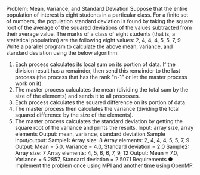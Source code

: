 Problem: Mean, Variance, and Standard Deviation
Suppose that the entire population of interest is eight students in a particular class. For a finite set of numbers, the population standard deviation is found by taking the square root of the average of the squared deviations of the values subtracted from their average value. The marks of a class of eight students (that is, a statistical population) are the following eight values: 2, 4, 4, 4, 5, 5, 7, 9
Write a parallel program to calculate the above mean, variance, and standard deviation using the below algorithm:
1. Each process calculates its local sum on its portion of data. If the division result has a remainder, then send this remainder to the last process (the process that has the rank "n-1" or let the master process work on it).
2. The master process calculates the mean (dividing the total sum by the size of the elements) and sends it to all processes.
3. Each process calculates the squared difference on its portion of data.
4. The master process then calculates the variance (dividing the total
squared difference by the size of the elements).
5. The master process calculates the standard deviation by getting the
square root of the variance and prints the results.
Input: array size, array elements
Output: mean, variance, standard deviation
Sample input/output:
Sample1:
Array size: 8
Array elements: 2, 4, 4, 4, 5, 5, 7, 9
Output: Mean = 5.0, Variance = 4.0, Standard deviation = 2.0
Sample2:
Array size: 7
Array elements: 4, 5, 6, 6, 7, 9, 12
Output: Mean = 7.0, Variance = 6.2857, Standard deviation = 2.5071
Requirements
● Implement the problem once using MPI and another time using OpenMP.